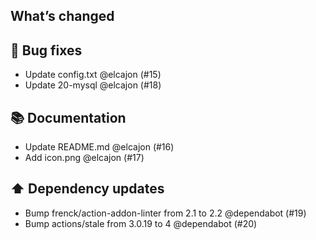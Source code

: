 ## What’s changed

## 🐛 Bug fixes

- Update config.txt @elcajon (#15)
- Update 20-mysql @elcajon (#18)

## 📚 Documentation

- Update README.md @elcajon (#16)
- Add icon.png @elcajon (#17)

## ⬆️ Dependency updates

- Bump frenck/action-addon-linter from 2.1 to 2.2 @dependabot (#19)
- Bump actions/stale from 3.0.19 to 4 @dependabot (#20)
